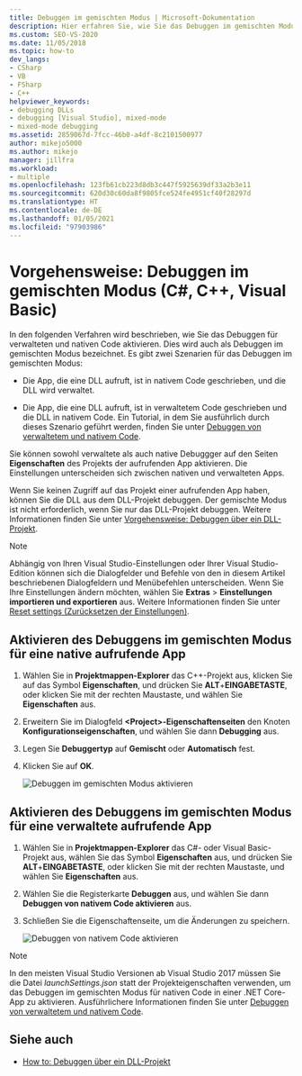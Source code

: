 ```yaml
---
title: Debuggen im gemischten Modus | Microsoft-Dokumentation
description: Hier erfahren Sie, wie Sie das Debuggen im gemischten Modus (verwalteter und nativer Code) auf den Eigenschaftenseiten des Projekts der aufrufenden App aktivieren.
ms.custom: SEO-VS-2020
ms.date: 11/05/2018
ms.topic: how-to
dev_langs:
- CSharp
- VB
- FSharp
- C++
helpviewer_keywords:
- debugging DLLs
- debugging [Visual Studio], mixed-mode
- mixed-mode debugging
ms.assetid: 2859067d-7fcc-46b0-a4df-8c2101500977
author: mikejo5000
ms.author: mikejo
manager: jillfra
ms.workload:
- multiple
ms.openlocfilehash: 123fb61cb223d8db3c447f5925639df33a2b3e11
ms.sourcegitcommit: 620d30c60da8f9805fce524fe4951cf40f28297d
ms.translationtype: HT
ms.contentlocale: de-DE
ms.lasthandoff: 01/05/2021
ms.locfileid: "97903986"
---
```

# <a name="how-to-debug-in-mixed-mode-c-c-visual-basic"></a>Vorgehensweise: Debuggen im gemischten Modus (C#, C++, Visual Basic)

In den folgenden Verfahren wird beschrieben, wie Sie das Debuggen für verwalteten und nativen Code aktivieren. Dies wird auch als Debuggen im gemischten Modus bezeichnet. Es gibt zwei Szenarien für das Debuggen im gemischten Modus:

- Die App, die eine DLL aufruft, ist in nativem Code geschrieben, und die DLL wird verwaltet.

- Die App, die eine DLL aufruft, ist in verwaltetem Code geschrieben und die DLL in nativem Code. Ein Tutorial, in dem Sie ausführlich durch dieses Szenario geführt werden, finden Sie unter [Debuggen von verwaltetem und nativem Code](../debugger/how-to-debug-managed-and-native-code.md).

Sie können sowohl verwaltete als auch native Debuggger auf den Seiten **Eigenschaften** des Projekts der aufrufenden App aktivieren. Die Einstellungen unterscheiden sich zwischen nativen und verwalteten Apps.

Wenn Sie keinen Zugriff auf das Projekt einer aufrufenden App haben, können Sie die DLL aus dem DLL-Projekt debuggen. Der gemischte Modus ist nicht erforderlich, wenn Sie nur das DLL-Projekt debuggen. Weitere Informationen finden Sie unter [Vorgehensweise: Debuggen über ein DLL-Projekt](../debugger/how-to-debug-from-a-dll-project.md).

> [!NOTE]
> Abhängig von Ihren Visual Studio-Einstellungen oder Ihrer Visual Studio-Edition können sich die Dialogfelder und Befehle von den in diesem Artikel beschriebenen Dialogfeldern und Menübefehlen unterscheiden. Wenn Sie Ihre Einstellungen ändern möchten, wählen Sie **Extras** > **Einstellungen importieren und exportieren** aus. Weitere Informationen finden Sie unter [Reset settings (Zurücksetzen der Einstellungen)](../ide/environment-settings.md#reset-settings).

## <a name="enable-mixed-mode-debugging-for-a-native-calling-app"></a>Aktivieren des Debuggens im gemischten Modus für eine native aufrufende App

1. Wählen Sie in **Projektmappen-Explorer** das C++-Projekt aus, klicken Sie auf das Symbol **Eigenschaften**, und drücken Sie **ALT**+**EINGABETASTE**, oder klicken Sie mit der rechten Maustaste, und wählen Sie **Eigenschaften** aus.

1. Erweitern Sie im Dialogfeld **\<Project>-Eigenschaftenseiten** den Knoten **Konfigurationseigenschaften**, und wählen Sie dann **Debugging** aus.

1. Legen Sie **Debuggertyp** auf **Gemischt** oder **Automatisch** fest.

1. Klicken Sie auf **OK**.

   ![Debuggen im gemischten Modus aktivieren](../debugger/media/dbg-mixed-mode-from-native.png "Debuggen im gemischten Modus aktivieren")

## <a name="enable-mixed-mode-debugging-for-a-managed-calling-app"></a>Aktivieren des Debuggens im gemischten Modus für eine verwaltete aufrufende App

1. Wählen Sie in **Projektmappen-Explorer** das C#- oder Visual Basic-Projekt aus, wählen Sie das Symbol **Eigenschaften** aus, und drücken Sie **ALT**+**EINGABETASTE**, oder klicken Sie mit der rechten Maustaste, und wählen Sie **Eigenschaften** aus.

1. Wählen Sie die Registerkarte **Debuggen** aus, und wählen Sie dann **Debuggen von nativem Code aktivieren** aus.

1. Schließen Sie die Eigenschaftenseite, um die Änderungen zu speichern.

   ![Debuggen von nativem Code aktivieren](../debugger/media/dbg-mixed-mode-from-csharp.png "Debuggen von nativem Code aktivieren")

> [!NOTE]
> In den meisten Visual Studio Versionen ab Visual Studio 2017 müssen Sie die Datei *launchSettings.json* statt der Projekteigenschaften verwenden, um das Debuggen im gemischten Modus für nativen Code in einer .NET Core-App zu aktivieren. Ausführlichere Informationen finden Sie unter [Debuggen von verwaltetem und nativem Code](../debugger/how-to-debug-managed-and-native-code.md).

## <a name="see-also"></a>Siehe auch

- [How to: Debuggen über ein DLL-Projekt](../debugger/how-to-debug-from-a-dll-project.md)